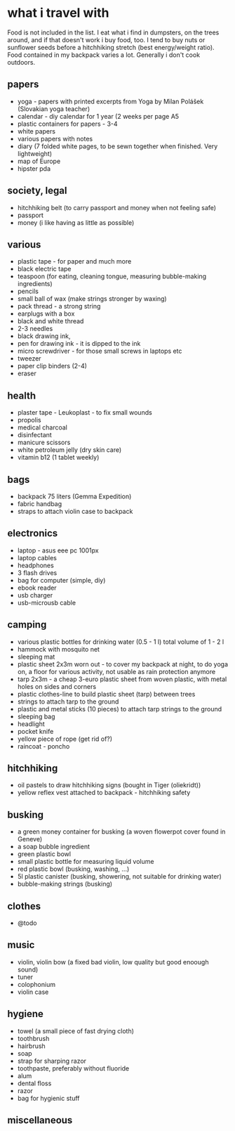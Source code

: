 # what i travel with

Food is not included in the list. I eat what i find in dumpsters, on the trees around, and if that doesn't work i buy food, too. I tend to buy nuts or sunflower seeds before a hitchhiking stretch (best energy/weight ratio). Food contained in my backpack varies a lot. Generally i don't cook outdoors.

## papers
- yoga - papers with printed excerpts from Yoga by Milan Polášek (Slovakian yoga teacher)
- calendar - diy calendar for 1 year (2 weeks per page A5
- plastic containers for papers - 3-4
- white papers
- various papers with notes
- diary (7 folded white pages, to be sewn together when finished. Very lightweight)
- map of Europe
- hipster pda

## society, legal
- hitchhiking belt (to carry passport and money when not feeling safe)
- passport
- money (i like having as little as possible)

## various
- plastic tape - for paper and much more
- black electric tape
- teaspoon (for eating, cleaning tongue, measuring bubble-making ingredients)
- pencils
- small ball of wax (make strings stronger by waxing)
- pack thread - a strong string
- earplugs with a box
- black and white thread
- 2-3 needles
- black drawing ink,
- pen for drawing ink - it is dipped to the ink
- micro screwdriver - for those small screws in laptops etc
- tweezer
- paper clip binders (2-4)
- eraser

## health
- plaster tape - Leukoplast - to fix small wounds
- propolis
- medical charcoal
- disinfectant
- manicure scissors
- white petroleum jelly (dry skin care)
- vitamin b12 (1 tablet weekly)

## bags
- backpack 75 liters (Gemma Expedition)
- fabric handbag
- straps to attach violin case to backpack

## electronics
- laptop - asus eee pc 1001px
- laptop cables
- headphones
- 3 flash drives
- bag for computer (simple, diy)
- ebook reader
- usb charger
- usb-microusb cable

## camping
- various plastic bottles for drinking water (0.5 - 1 l) total volume of 1 - 2 l
- hammock with mosquito net
- sleeping mat
- plastic sheet 2x3m worn out - to cover my backpack at night, to do yoga on, a floor for various activity, not usable as rain protection anymore
- tarp 2x3m - a cheap 3-euro plastic sheet from woven plastic, with metal holes on sides and corners
- plastic clothes-line to build plastic sheet (tarp) between trees
- strings to attach tarp to the ground
- plastic and metal sticks (10 pieces) to attach tarp strings to the ground
- sleeping bag
- headlight
- pocket knife
- yellow piece of rope (get rid of?)
- raincoat - poncho

## hitchhiking
- oil pastels to draw hitchhiking signs (bought in Tiger (oliekridt))
- yellow reflex vest attached to backpack - hitchhiking safety

## busking
- a green money container for busking (a woven flowerpot cover found in Geneve)
- a soap bubble ingredient
- green plastic bowl
- small plastic bottle for measuring liquid volume
- red plastic bowl (busking, washing, ...)
- 5l plastic canister (busking, showering, not suitable for drinking water)
- bubble-making strings (busking)

## clothes
- @todo

## music
- violin, violin bow (a fixed bad violin, low quality but good enoough sound)
- tuner
- colophonium
- violin case

## hygiene
- towel (a small piece of fast drying cloth)
- toothbrush
- hairbrush
- soap
- strap for sharping razor
- toothpaste, preferably without fluoride
- alum
- dental floss
- razor
- bag for hygienic stuff

## miscellaneous
